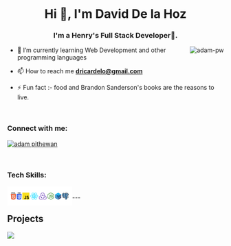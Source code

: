 <h1 align="center">Hi 👋, I'm David De la Hoz</h1>
<h3 align="center">I'm a Henry's Full Stack Developer🌟.</h3>


<p><img align="right" src="https://github.com/Adam-pw/Adam-pw/blob/main/animation_500_kxa883sd.gif" alt="adam-pw" /></p>


- 🌱 I’m currently learning Web Development and other programming languages

- 📫 How to reach me **dricardelo@gmail.com**

- ⚡ Fun fact :- food and Brandon Sanderson's books are the reasons to live.

<br>

<h3 align="left">Connect with me:</h3>
<p align="left">
  <a href="https://www.linkedin.com/in/david-de-la-hoz/" target="blank"><img align="center"
      src="https://raw.githubusercontent.com/rahuldkjain/github-profile-readme-generator/master/src/images/icons/Social/linked-in-alt.svg"
      alt="adam pithewan" height="30" width="40" /></a>
</p>

<br>

<h3 align="left">Tech Skills:</h3>
<p align="center" padding-top='15px'>
<img width = 30% align="left" src="./assets/Technologies.png"/>
</p>
<br>
 ---
 
 ## Projects
 
<img src="./assets/Mi video.gif">

